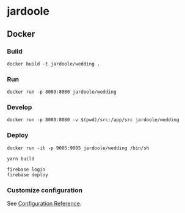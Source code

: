 # jardoole

## Docker

### Build
```
docker build -t jardoole/wedding .
```

### Run
```
docker run -p 8080:8080 jardoole/wedding
```

### Develop
```
docker run -p 8080:8080 -v $(pwd)/src:/app/src jardoole/wedding
```

### Deploy
```
docker run -it -p 9005:9005 jardoole/wedding /bin/sh
```

```
yarn build
```

```
firebase login
firebase deploy
```

### Customize configuration
See [Configuration Reference](https://cli.vuejs.org/config/).
